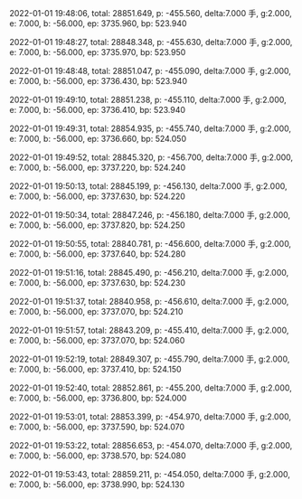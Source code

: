 2022-01-01 19:48:06, total: 28851.649, p: -455.560, delta:7.000 手, g:2.000, e: 7.000, b: -56.000, ep: 3735.960, bp: 523.940

2022-01-01 19:48:27, total: 28848.348, p: -455.630, delta:7.000 手, g:2.000, e: 7.000, b: -56.000, ep: 3735.970, bp: 523.950

2022-01-01 19:48:48, total: 28851.047, p: -455.090, delta:7.000 手, g:2.000, e: 7.000, b: -56.000, ep: 3736.430, bp: 523.940

2022-01-01 19:49:10, total: 28851.238, p: -455.110, delta:7.000 手, g:2.000, e: 7.000, b: -56.000, ep: 3736.410, bp: 523.940

2022-01-01 19:49:31, total: 28854.935, p: -455.740, delta:7.000 手, g:2.000, e: 7.000, b: -56.000, ep: 3736.660, bp: 524.050

2022-01-01 19:49:52, total: 28845.320, p: -456.700, delta:7.000 手, g:2.000, e: 7.000, b: -56.000, ep: 3737.220, bp: 524.240

2022-01-01 19:50:13, total: 28845.199, p: -456.130, delta:7.000 手, g:2.000, e: 7.000, b: -56.000, ep: 3737.630, bp: 524.220

2022-01-01 19:50:34, total: 28847.246, p: -456.180, delta:7.000 手, g:2.000, e: 7.000, b: -56.000, ep: 3737.820, bp: 524.250

2022-01-01 19:50:55, total: 28840.781, p: -456.600, delta:7.000 手, g:2.000, e: 7.000, b: -56.000, ep: 3737.640, bp: 524.280

2022-01-01 19:51:16, total: 28845.490, p: -456.210, delta:7.000 手, g:2.000, e: 7.000, b: -56.000, ep: 3737.630, bp: 524.230

2022-01-01 19:51:37, total: 28840.958, p: -456.610, delta:7.000 手, g:2.000, e: 7.000, b: -56.000, ep: 3737.070, bp: 524.210

2022-01-01 19:51:57, total: 28843.209, p: -455.410, delta:7.000 手, g:2.000, e: 7.000, b: -56.000, ep: 3737.070, bp: 524.060

2022-01-01 19:52:19, total: 28849.307, p: -455.790, delta:7.000 手, g:2.000, e: 7.000, b: -56.000, ep: 3737.410, bp: 524.150

2022-01-01 19:52:40, total: 28852.861, p: -455.200, delta:7.000 手, g:2.000, e: 7.000, b: -56.000, ep: 3736.800, bp: 524.000

2022-01-01 19:53:01, total: 28853.399, p: -454.970, delta:7.000 手, g:2.000, e: 7.000, b: -56.000, ep: 3737.590, bp: 524.070

2022-01-01 19:53:22, total: 28856.653, p: -454.070, delta:7.000 手, g:2.000, e: 7.000, b: -56.000, ep: 3738.570, bp: 524.080

2022-01-01 19:53:43, total: 28859.211, p: -454.050, delta:7.000 手, g:2.000, e: 7.000, b: -56.000, ep: 3738.990, bp: 524.130